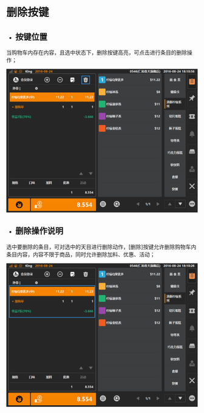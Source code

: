 # 删除按键  
* ## 按键位置  
当购物车内存在内容，且选中状态下，删除按键高亮，可点击进行条目的删除操作；  

![](7.3删除条目-1.png)


* ## 删除操作说明  
选中要删除的条目，可对选中的天目进行删除动作，[删除]按键允许删除购物车内条目内容，内容不限于商品，同时允许删除加料、优惠、活动；  

![](7.3删除条目.png)  
